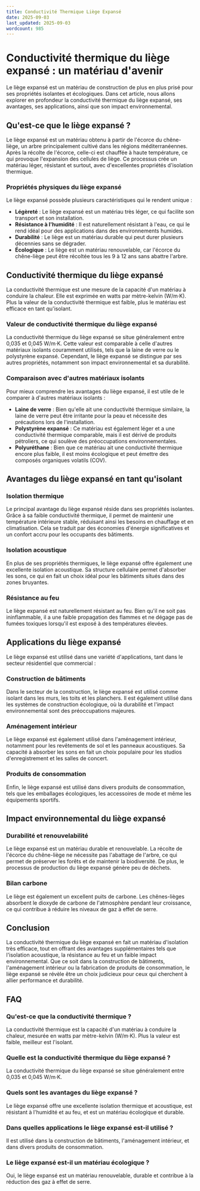 ```yaml
---
title: Conductivité Thermique Liège Expansé
date: 2025-09-03
last_updated: 2025-09-03
wordcount: 985
---
```


# Conductivité thermique du liège expansé : un matériau d'avenir

Le liège expansé est un matériau de construction de plus en plus prisé pour ses propriétés isolantes et écologiques. Dans cet article, nous allons explorer en profondeur la conductivité thermique du liège expansé, ses avantages, ses applications, ainsi que son impact environnemental.

## Qu'est-ce que le liège expansé ?

Le liège expansé est un matériau obtenu à partir de l'écorce du chêne-liège, un arbre principalement cultivé dans les régions méditerranéennes. Après la récolte de l'écorce, celle-ci est chauffée à haute température, ce qui provoque l'expansion des cellules de liège. Ce processus crée un matériau léger, résistant et surtout, avec d'excellentes propriétés d'isolation thermique.

### Propriétés physiques du liège expansé

Le liège expansé possède plusieurs caractéristiques qui le rendent unique :

- **Légèreté** : Le liège expansé est un matériau très léger, ce qui facilite son transport et son installation.
- **Résistance à l'humidité** : Il est naturellement résistant à l'eau, ce qui le rend idéal pour des applications dans des environnements humides.
- **Durabilité** : Le liège est un matériau durable qui peut durer plusieurs décennies sans se dégrader.
- **Écologique** : Le liège est un matériau renouvelable, car l'écorce du chêne-liège peut être récoltée tous les 9 à 12 ans sans abattre l'arbre.

## Conductivité thermique du liège expansé

La conductivité thermique est une mesure de la capacité d'un matériau à conduire la chaleur. Elle est exprimée en watts par mètre-kelvin (W/m·K). Plus la valeur de la conductivité thermique est faible, plus le matériau est efficace en tant qu'isolant.

### Valeur de conductivité thermique du liège expansé

La conductivité thermique du liège expansé se situe généralement entre 0,035 et 0,045 W/m·K. Cette valeur est comparable à celle d'autres matériaux isolants couramment utilisés, tels que la laine de verre ou le polystyrène expansé. Cependant, le liège expansé se distingue par ses autres propriétés, notamment son impact environnemental et sa durabilité.

### Comparaison avec d'autres matériaux isolants

Pour mieux comprendre les avantages du liège expansé, il est utile de le comparer à d'autres matériaux isolants :

- **Laine de verre** : Bien qu'elle ait une conductivité thermique similaire, la laine de verre peut être irritante pour la peau et nécessite des précautions lors de l'installation.
- **Polystyrène expansé** : Ce matériau est également léger et a une conductivité thermique comparable, mais il est dérivé de produits pétroliers, ce qui soulève des préoccupations environnementales.
- **Polyuréthane** : Bien que ce matériau ait une conductivité thermique encore plus faible, il est moins écologique et peut émettre des composés organiques volatils (COV).

## Avantages du liège expansé en tant qu'isolant

### Isolation thermique

Le principal avantage du liège expansé réside dans ses propriétés isolantes. Grâce à sa faible conductivité thermique, il permet de maintenir une température intérieure stable, réduisant ainsi les besoins en chauffage et en climatisation. Cela se traduit par des économies d'énergie significatives et un confort accru pour les occupants des bâtiments.

### Isolation acoustique

En plus de ses propriétés thermiques, le liège expansé offre également une excellente isolation acoustique. Sa structure cellulaire permet d'absorber les sons, ce qui en fait un choix idéal pour les bâtiments situés dans des zones bruyantes.

### Résistance au feu

Le liège expansé est naturellement résistant au feu. Bien qu'il ne soit pas ininflammable, il a une faible propagation des flammes et ne dégage pas de fumées toxiques lorsqu'il est exposé à des températures élevées.

## Applications du liège expansé

Le liège expansé est utilisé dans une variété d'applications, tant dans le secteur résidentiel que commercial :

### Construction de bâtiments

Dans le secteur de la construction, le liège expansé est utilisé comme isolant dans les murs, les toits et les planchers. Il est également utilisé dans les systèmes de construction écologique, où la durabilité et l'impact environnemental sont des préoccupations majeures.

### Aménagement intérieur

Le liège expansé est également utilisé dans l'aménagement intérieur, notamment pour les revêtements de sol et les panneaux acoustiques. Sa capacité à absorber les sons en fait un choix populaire pour les studios d'enregistrement et les salles de concert.

### Produits de consommation

Enfin, le liège expansé est utilisé dans divers produits de consommation, tels que les emballages écologiques, les accessoires de mode et même les équipements sportifs.

## Impact environnemental du liège expansé

### Durabilité et renouvelabilité

Le liège expansé est un matériau durable et renouvelable. La récolte de l'écorce du chêne-liège ne nécessite pas l'abattage de l'arbre, ce qui permet de préserver les forêts et de maintenir la biodiversité. De plus, le processus de production du liège expansé génère peu de déchets.

### Bilan carbone

Le liège est également un excellent puits de carbone. Les chênes-lièges absorbent le dioxyde de carbone de l'atmosphère pendant leur croissance, ce qui contribue à réduire les niveaux de gaz à effet de serre.

## Conclusion

La conductivité thermique du liège expansé en fait un matériau d'isolation très efficace, tout en offrant des avantages supplémentaires tels que l'isolation acoustique, la résistance au feu et un faible impact environnemental. Que ce soit dans la construction de bâtiments, l'aménagement intérieur ou la fabrication de produits de consommation, le liège expansé se révèle être un choix judicieux pour ceux qui cherchent à allier performance et durabilité.

## FAQ

### Qu'est-ce que la conductivité thermique ?

La conductivité thermique est la capacité d'un matériau à conduire la chaleur, mesurée en watts par mètre-kelvin (W/m·K). Plus la valeur est faible, meilleur est l'isolant.

### Quelle est la conductivité thermique du liège expansé ?

La conductivité thermique du liège expansé se situe généralement entre 0,035 et 0,045 W/m·K.

### Quels sont les avantages du liège expansé ?

Le liège expansé offre une excellente isolation thermique et acoustique, est résistant à l'humidité et au feu, et est un matériau écologique et durable.

### Dans quelles applications le liège expansé est-il utilisé ?

Il est utilisé dans la construction de bâtiments, l'aménagement intérieur, et dans divers produits de consommation.

### Le liège expansé est-il un matériau écologique ?

Oui, le liège expansé est un matériau renouvelable, durable et contribue à la réduction des gaz à effet de serre.